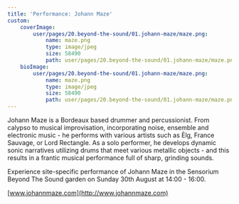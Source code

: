 ```yaml
---
title: 'Performance: Johann Maze'
custom:
    coverImage:
        user/pages/20.beyond-the-sound/01.johann-maze/maze.png:
            name: maze.png
            type: image/jpeg
            size: 58490
            path: user/pages/20.beyond-the-sound/01.johann-maze/maze.png
    bioImage:
        user/pages/20.beyond-the-sound/01.johann-maze/maze.png:
            name: maze.png
            type: image/jpeg
            size: 58490
            path: user/pages/20.beyond-the-sound/01.johann-maze/maze.png
---
```


Johann Maze is a Bordeaux based drummer and percussionist. From calypso to musical improvisation, incorporating noise, ensemble and electronic music - he performs with various artists such as Èlg, France Sauvage, or Lord Rectangle. As a solo performer, he develops dynamic sonic narratives utilizing drums that meet various metallic objects - and this results in a frantic musical performance full of sharp, grinding sounds.

Experience site-specific performance of Johann Maze in the Sensorium Beyond The Sound garden on Sunday 30th August at 14:00 - 16:00.

[www.johannmaze.com](http://www.johannmaze.com)
